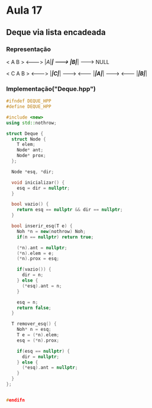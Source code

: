 # Aula 17

## Deque via lista encadeada

### Representação

< A B > <---> |_A_|___| ---> |_B_|___| ---> NULL

< C A B > <---> |___|_C_|___| ---> <--- |___|_A_|___| ---> <--- |___|_B_|___|

### Implementação("Deque.hpp")

```cpp
#ifndef DEQUE_HPP
#define DEQUE_HPP

#include <new>
using std::nothrow;

struct Deque {
  struct Node {
    T elem;
    Node* ant;
    Node* prox;
  };

  Node *esq, *dir;

  void inicializar() {
    esq = dir = nullptr;
  }

  bool vazio() {
    return esq == nullptr && dir == nullptr;
  }

  bool inserir_esq(T e) {
    Noh *n = new(nothrow) Noh;
    if(n == nullptr) return true;

    (*n).ant = nullptr;
    (*n).elem = e;
    (*n).prox = esq;

    if(vazio()) {
      dir = n;
    } else {
      (*esq).ant = n;
    }

    esq = n;
    return false;
  }

  T remover_esq() {
    Noh* n = esq;
    T e = (*n).elem;
    esq = (*n).prox;

    if(esq == nullptr) {
      dir = nullptr;
    } else {
      (*esq).ant = nullptr;
    }
  }
};


#endifn
```